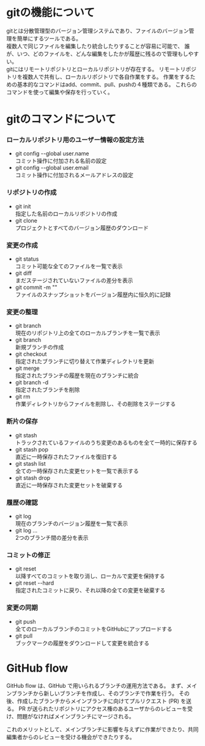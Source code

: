 # gitの機能について
gitとは分散管理型のバージョン管理システムであり、ファイルのバージョン管理を簡単にするツールである。  
複数人で同じファイルを編集したり統合したりすることが容易に可能で、
誰が、いつ、どのファイルを、どんな編集をしたかが履歴に残るので管理もしやすい。  
gitにはリモートリポジトリとローカルリポジトリが存在する。
リモートリポジトリを複数人で共有し、ローカルリポジトリで各自作業をする。
作業をするための基本的なコマンドはadd、commit、pull、pushの４種類である。
これらのコマンドを使って編集や保存を行っていく。


# gitのコマンドについて

### ローカルリポジトリ用のユーザー情報の設定方法
+ git config --global user.name <name>  
    コミット操作に付加される名前の設定 
+ git config --global user.email <mail>  
    コミット操作に付加されるメールアドレスの設定

### リポジトリの作成
+ git init <project-name>  
    指定した名前のローカルリポジトリの作成
+ git clone <url>  
    プロジェクトとすべてのバージョン履歴のダウンロード

### 変更の作成
+ git status  
    コミット可能な全てのファイルを一覧で表示
+ git diff  
    まだステージされていないファイルの差分を表示
+ git commit -m "<message>"  
    ファイルのスナップショットをバージョン履歴内に恒久的に記録

### 変更の整理
+ git branch  
    現在のリポジトリ上の全てのローカルブランチを一覧で表示
+ git branch <branch-name>  
    新規ブランチの作成
+ git checkout <branch-name>  
    指定されたブランチに切り替えて作業ディレクトリを更新
+ git merge <branch>  
    指定されたブランチの履歴を現在のブランチに統合
+ git branch -d <branch-name>  
    指定されたブランチを削除
+ git rm <file>  
    作業ディレクトリからファイルを削除し、その削除をステージする

### 断片の保存
+ git stash  
    トラックされているファイルのうち変更のあるものを全て一時的に保存する
+ git stash pop  
    直近に一時保存されたファイルを復旧する
+ git stash list  
    全ての一時保存された変更セットを一覧で表示する
+ git stash drop  
    直近に一時保存された変更セットを破棄する

### 履歴の確認
+ git log  
    現在のブランチのバージョン履歴を一覧で表示
+ git log <first-branch>...<second-branch>  
    2つのブランチ間の差分を表示

### コミットの修正
+ git reset <commit>  
    <commit>以降すべてのコミットを取り消し、ローカルで変更を保持する
+ git reset --hard <commit>  
    指定されたコミットに戻り、それ以降の全ての変更を破棄する

### 変更の同期
+ git push <alias> <branch>  
    全てのローカルブランチのコミットをGitHubにアップロードする
+ git pull  
   ブックマークの履歴をダウンロードして変更を統合する

# GitHub flow

GitHub flow は、GitHub で用いられるブランチの運用方法である。
まず、メインブランチから新しいブランチを作成し、そのブランチで作業を行う。
その後、作成したブランチからメインブランチに向けてプルリクエスト (PR) を送る。
PR が送られたリポジトリにアクセス権のあるユーザからのレビューを受け、問題がなければメインブランチにマージされる。

これのメリットとして、メインブランチに影響を与えずに作業ができたり、共同編集者からのレビューを受ける機会ができたりする。
